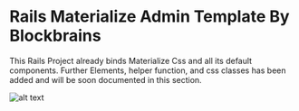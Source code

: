 # Rails Materialize Admin Template By Blockbrains

This Rails Project already binds Materialize Css and all its default components. Further Elements, helper function, and css classes has been added and will be soon documented in this section.

![alt text](https://image.ibb.co/nOGXV0/Screen-Shot-2018-11-02-at-16-03-57.png)


